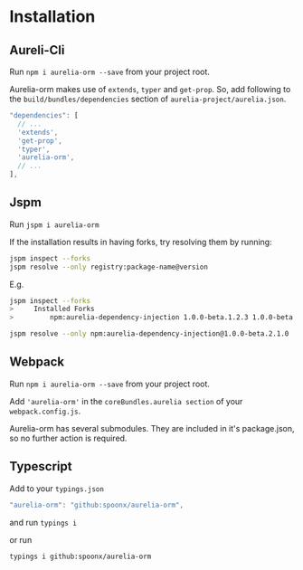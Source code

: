 # Installation

## Aureli-Cli

Run `npm i aurelia-orm --save` from your project root.

Aurelia-orm makes use of `extends`, `typer` and `get-prop`. So, add following to the `build/bundles/dependencies` section of `aurelia-project/aurelia.json`.

```js
"dependencies": [
  // ...
  'extends',
  'get-prop',
  'typer',
  'aurelia-orm',
  // ...
],
```

## Jspm

Run `jspm i aurelia-orm`

If the installation results in having forks, try resolving them by running:

```sh
jspm inspect --forks
jspm resolve --only registry:package-name@version
```

E.g.

```sh
jspm inspect --forks
>     Installed Forks
>         npm:aurelia-dependency-injection 1.0.0-beta.1.2.3 1.0.0-beta.2.1.0

jspm resolve --only npm:aurelia-dependency-injection@1.0.0-beta.2.1.0
```

## Webpack

Run `npm i aurelia-orm --save` from your project root.

Add `'aurelia-orm'` in the `coreBundles.aurelia section` of your `webpack.config.js`.

Aurelia-orm has several submodules. They are included in it's package.json, so no further action is required.

## Typescript

Add to your `typings.json`

```js
"aurelia-orm": "github:spoonx/aurelia-orm",
```

and run `typings i`

or run

```sh
typings i github:spoonx/aurelia-orm
```

